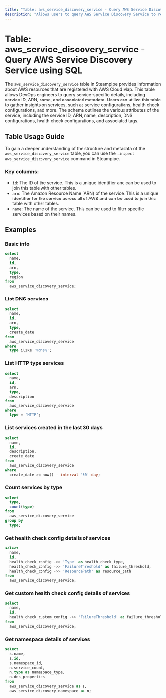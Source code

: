 ```yaml
---
title: "Table: aws_service_discovery_service - Query AWS Service Discovery Service using SQL"
description: "Allows users to query AWS Service Discovery Service to retrieve detailed information about AWS resources that are registered with AWS Cloud Map."
---
```


# Table: aws_service_discovery_service - Query AWS Service Discovery Service using SQL

The `aws_service_discovery_service` table in Steampipe provides information about AWS resources that are registered with AWS Cloud Map. This table allows DevOps engineers to query service-specific details, including service ID, ARN, name, and associated metadata. Users can utilize this table to gather insights on services, such as service configurations, health check configurations, and more. The schema outlines the various attributes of the service, including the service ID, ARN, name, description, DNS configurations, health check configurations, and associated tags.

## Table Usage Guide

To gain a deeper understanding of the structure and metadata of the `aws_service_discovery_service` table, you can use the `.inspect aws_service_discovery_service` command in Steampipe.

### Key columns:

- `id`: The ID of the service. This is a unique identifier and can be used to join this table with other tables.
- `arn`: The Amazon Resource Name (ARN) of the service. This is a unique identifier for the service across all of AWS and can be used to join this table with other tables.
- `name`: The name of the service. This can be used to filter specific services based on their names.

## Examples

### Basic info

```sql
select
  name,
  id,
  arn,
  type,
  region
from
  aws_service_discovery_service;
```

### List DNS services

```sql
select
  name,
  id,
  arn,
  type,
  create_date
from
  aws_service_discovery_service
where
  type ilike '%dns%';
```

### List HTTP type services

```sql
select
  name,
  id,
  arn,
  type,
  description
from
  aws_service_discovery_service
where
  type = 'HTTP';
```

### List services created in the last 30 days

```sql
select
  name,
  id,
  description,
  create_date
from
  aws_service_discovery_service
where
  create_date >= now() - interval '30' day;
```

### Count services by type

```sql
select
  type,
  count(type)
from
  aws_service_discovery_service
group by
  type;
```

### Get health check config details of services

```sql
select
  name,
  id,
  health_check_config ->> 'Type' as health_check_type,
  health_check_config ->> 'FailureThreshold' as failure_threshold,
  health_check_config ->> 'ResourcePath' as resource_path
from
  aws_service_discovery_service;
```

### Get custom health check config details of services

```sql
select
  name,
  id,
  health_check_custom_config ->> 'FailureThreshold' as failure_threshold
from
  aws_service_discovery_service;
```

### Get namespace details of services

```sql
select
  s.name,
  s.id,
  s.namespace_id,
  n.service_count,
  n.type as namespace_type,
  n.dns_properties
from
  aws_service_discovery_service as s,
  aws_service_discovery_namespace as n;
```

